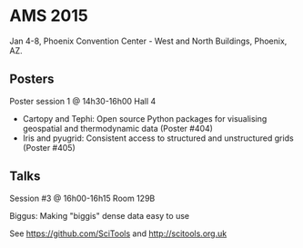 AMS 2015
========

Jan 4-8, Phoenix Convention Center - West and North Buildings, Phoenix, AZ.

Posters
-------
Poster session 1 @ 14h30-16h00
Hall 4

+ Cartopy and Tephi: Open source  Python packages for visualising geospatial and thermodynamic data (Poster #404)
+ Iris and pyugrid: Consistent access to structured and unstructured grids (Poster #405)

Talks
-----
Session #3 @ 16h00-16h15
Room 129B

Biggus: Making "biggis" dense data easy to use

See https://github.com/SciTools and http://scitools.org.uk
